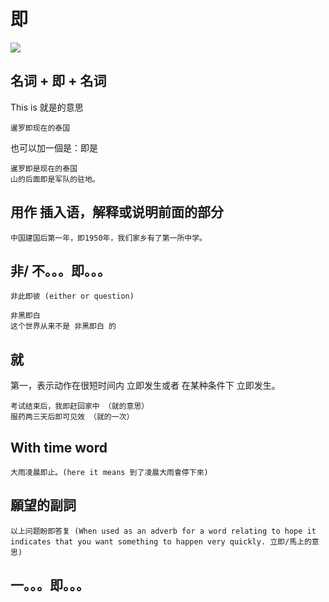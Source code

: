 # 即

![](images/2021-04-16-08-24-27.png)

## 名词 + 即 + 名词

This is 就是的意思

    暹罗即现在的泰国

也可以加一個是：即是

    暹罗即是现在的泰国
    山的后面即是军队的驻地。

## 用作 插入语，解释或说明前面的部分

    中国建国后第一年，即1950年，我们家乡有了第一所中学。

## 非/ 不。。。即。。。

    非此即彼 (either or question)

    非黑即白
    这个世界从来不是 非黑即白 的

## 就

第一，表示动作在很短时间内 立即发生或者 在某种条件下 立即发生。

    考试结束后，我即赶回家中 （就的意思）
    服药两三天后即可见效 （就的一次）

## With time word

    大雨凌晨即止。(here it means 到了凌晨大雨會停下來)

## 願望的副詞

    以上问题盼即答复 (When used as an adverb for a word relating to hope it indicates that you want something to happen very quickly. 立即/馬上的意思)

## 一。。。即。。。







## 